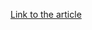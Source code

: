 [Link to the article](https://baesystemsai.blogspot.co.uk/2017/02/lazarus-watering-hole-attacks.html)
